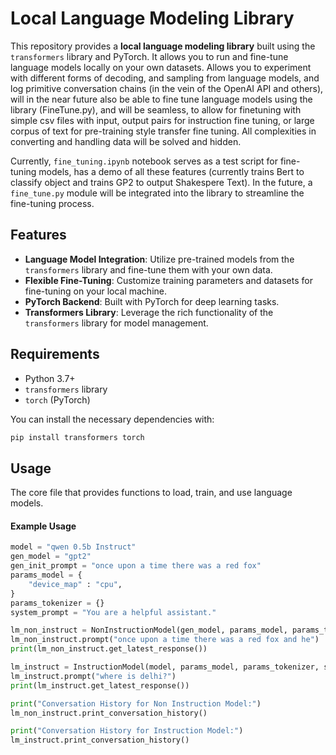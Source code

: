 
# Local Language Modeling Library

This repository provides a **local language modeling library** built using the `transformers` library and PyTorch. It allows you to run and fine-tune language models locally on your own datasets.  Allows you to experiment with different forms of decoding, and sampling from language models, and log primitive conversation chains (in the vein of the OpenAI API and others), will in the near future also be able to fine tune 
language models using the library (FineTune.py), and will be seamless, to allow for finetuning with simple csv files with input, output pairs for instruction fine tuning, or large corpus of text for pre-training style transfer fine tuning. All complexities in converting and handling data will be solved and hidden. 

Currently, `fine_tuning.ipynb` notebook serves as a test script for fine-tuning models, has a demo of all these features (currently trains Bert to classify object and trains GP2 to output Shakespere Text). In the future, a `fine_tune.py` module will be integrated into the library to streamline the fine-tuning process.

## Features

- **Language Model Integration**: Utilize pre-trained models from the `transformers` library and fine-tune them with your own data.
- **Flexible Fine-Tuning**: Customize training parameters and datasets for fine-tuning on your local machine.
- **PyTorch Backend**: Built with PyTorch for deep learning tasks.
- **Transformers Library**: Leverage the rich functionality of the `transformers` library for model management.

## Requirements

- Python 3.7+
- `transformers` library
- `torch` (PyTorch)

You can install the necessary dependencies with:

```bash
pip install transformers torch
```

## Usage

The core file that provides functions to load, train, and use language models.

#### Example Usage

```python
model = "qwen 0.5b Instruct"
gen_model = "gpt2"
gen_init_prompt = "once upon a time there was a red fox"
params_model = {
    "device_map" : "cpu",
}
params_tokenizer = {}
system_prompt = "You are a helpful assistant."

lm_non_instruct = NonInstructionModel(gen_model, params_model, params_tokenizer, gen_init_prompt)
lm_non_instruct.prompt("once upon a time there was a red fox and he")
print(lm_non_instruct.get_latest_response())

lm_instruct = InstructionModel(model, params_model, params_tokenizer, system_prompt)
lm_instruct.prompt("where is delhi?")
print(lm_instruct.get_latest_response())

print("Conversation History for Non Instruction Model:")
lm_non_instruct.print_conversation_history()

print("Conversation History for Instruction Model:")
lm_instruct.print_conversation_history()
```
